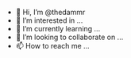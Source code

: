 - 👋 Hi, I’m @thedammr
- 👀 I’m interested in ...
- 🌱 I’m currently learning ...
- 💞️ I’m looking to collaborate on ...
- 📫 How to reach me ...

<!---
thedammr/thedammr is a ✨ special ✨ repository because its `README.md` (this file) appears on your GitHub profile.
You can click the Preview link to take a look at your changes.
--->
